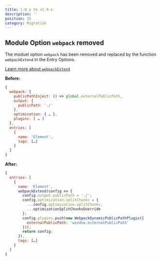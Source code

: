 ```yaml
---
title: 1.8.x to v1.9.x
description: ''
position: 15
category: Migration
---
```


## Module Option `webpack` removed

The moduel option `webpack` has been removed and replaced by the function `webpackExtend` in the Entry Options.

[Learn more about `webpackExtend`](/options#entry)

**Before:**
```javascript
{
  webpack: {
    publicPathInject: () => global.externalPublicPath,
    output: { 
      publicPath: './'
    },
    optimization: { … },
    plugins: [ … ]
  },
  entries: [
    {
      name: 'Element',
      tags: […]
    }
  ]
}
```

**After:**
```javascript
{
  entries: [
    {
      name: 'Element',
      webpackExtend(config => {
        config.output.publicPath = './';
        config.optimization.splitChunks = {
          ...config.optimization.splitChunks,
          ...optimizationSplitChunksOverride
        };
        config.plugins.push(new WebpackDynamicPublicPathPlugin({
          externalPublicPath: 'window.externalPublicPath'
        }));
        return config;
      }),
      tags: […]
    }
  ]
}
```
